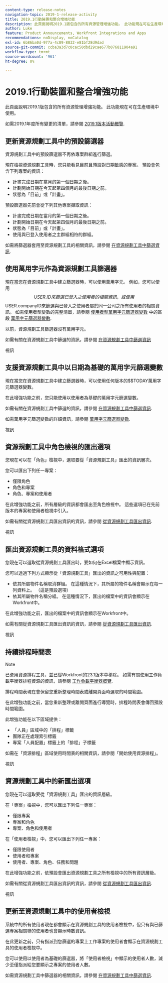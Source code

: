 ```yaml
---
content-type: release-notes
navigation-topic: 2019-1-release-activity
title: 2019.1行動裝置和整合增強功能
description: 此頁面說明2019.1版包含的所有資源管理增強功能。 此功能現在可在生產環境中使用。
author: Luke
feature: Product Announcements, Workfront Integrations and Apps
recommendations: noDisplay, noCatalog
exl-id: 6b86ba0d-977a-4c89-8832-e81bf28d9dad
source-git-commit: ccba3a3d7c0cac50dbd29cae677b076811904a91
workflow-type: tm+mt
source-wordcount: '961'
ht-degree: 0%

---
```


# 2019.1行動裝置和整合增強功能

此頁面說明2019.1版包含的所有資源管理增強功能。 此功能現在可在生產環境中使用。

如需2019.1年度所有變更的清單，請參閱 [2019.1版本活動概覽](../../../../product-announcements/product-releases/quarterly-release-archive/2019.1-release-activity/2019.1-release-activity-overview.md).

## 更新資源規劃工具中的預設篩選器

資源規劃工具中的預設篩選器不再依專案群組進行篩選。

現在檢視資源規劃工具時，您只能看見目前且預設對日期敏感的專案。 預設會包含下列專案的資訊：

* 計畫完成日期在當月的第一個日期之後。
* 計劃開始日期在今天起第四個月的最後日期之前。
* 狀態為「目前」或「計畫」。

預設篩選器先前會從下列其他專案擷取資訊：

* 計畫完成日期在當月的第一個日期之後。
* 計劃開始日期在今天起第四個月的最後日期之前。
* 狀態為「目前」或「計畫」。
* 使用與已登入使用者之主群組相符的群組。

如需將篩選器套用至資源規劃工具的相關資訊，請參閱 [在資源規劃工具中篩選資訊](../../../../resource-mgmt/resource-planning/filter-resource-planner.md).

## 使用萬用字元作為資源規劃工具篩選器

現在當您在資源規劃工具中建立篩選器時，可以使用萬用字元。 例如，您可以使用$$USER.ID來篩選已登入之使用者的相關資訊，或使用$$USER.companyID來篩選與已登入之使用者屬於同一公司之所有使用者的相關資訊。 如需使用者型變數的完整清單，請參閱 [使用者型萬用字元篩選器變數](../../../../reports-and-dashboards/reports/reporting-elements/understand-wildcard-filter-variables.md#user-based-variables) 中的區段 [萬用字元篩選器變數](../../../../reports-and-dashboards/reports/reporting-elements/understand-wildcard-filter-variables.md).

以前，資源規劃工具篩選器沒有萬用字元。

如需有關在資源規劃工具中篩選的資訊，請參閱 [在資源規劃工具中篩選資訊](../../../../resource-mgmt/resource-planning/filter-resource-planner.md)

視訊

## 支援資源規劃工具中以日期為基礎的萬用字元篩選變數

現在當您在資源規劃工具中建立篩選器時，可以使用任何版本的$$TODAY萬用字元篩選器變數。

在此增強功能之前，您只能使用以使用者為基礎的萬用字元篩選變數。

如需有關在資源規劃工具中篩選的資訊，請參閱 [在資源規劃工具中篩選資訊](../../../../resource-mgmt/resource-planning/filter-resource-planner.md).

如需萬用字元篩選變數的詳細資訊，請參閱 [萬用字元篩選器變數](../../../../reports-and-dashboards/reports/reporting-elements/understand-wildcard-filter-variables.md).

視訊

## 資源規劃工具中角色檢視的匯出選項

您現在可以在「角色」檢視中，選取要從「資源規劃工具」匯出的資訊層次。

您可以匯出下列任一專案：

* 僅限角色
* 角色和專案
* 角色、專案和使用者

在此增強功能之前，所有層級的資訊都會匯出至角色檢視中。 這些選項已在先前版本的專案和使用者檢視中引入。

如需有關從資源規劃工具匯出資訊的資訊，請參閱 [從資源規劃工具匯出資訊](../../../../resource-mgmt/resource-planning/export-resource-planner.md).

視訊

## 匯出資源規劃工具的資料格式選項

您現在可以選取從資源規劃工具匯出時，要如何在Excel檔案中顯示資訊。

您可以透過下列方式顯示從「資源規劃工具」匯出的資訊之可用性與配置：

* 依其所屬物件名稱取消群組。 在這種情況下，其所屬的物件名稱會顯示在每一列資料上。 （這是預設選項）
* 依其所屬物件名稱分組。 在這種情況下，匯出的檔案中的資訊會顯示在Workfront中。

在此增強功能之前，匯出的檔案中的資訊會顯示在Workfront中。

如需有關從資源規劃工具匯出資訊的資訊，請參閱 [從資源規劃工具匯出資訊](../../../../resource-mgmt/resource-planning/export-resource-planner.md).

視訊

## 持續排程時間表

>[!NOTE]
>
>已棄用資源排程工具，並已從Workfront的23.1版本中移除。 如需有關使用工作負載平衡器排程資源的資訊，請參閱 [工作負載平衡器概覽](../../../../resource-mgmt/workload-balancer/overview-workload-balancer.md).

排程時間表現在會保留您重新整理時間表或離開頁面時選取的時間範圍。

在此增強功能之前，當您重新整理或離開頁面進行導覽時，排程時間表會傳回預設時間範圍。

此增強功能在以下區域提供：

* 「人員」區域中的「排程」標籤
* 團隊正在處理索引標籤
* 專案「人員配置」標籤上的「排程」子標籤

如需在「資源排程」區域使用時間表的相關資訊，請參閱「開始使用資源排程」。

視訊

## 資源規劃工具中的新匯出選項

您現在可以選取要從「資源規劃工具」匯出的資訊層級。

在「專案」檢視中，您可以匯出下列任一專案：

* 僅限專案
* 專案和角色
* 專案、角色和使用者

在「使用者檢視」中，您可以匯出下列任一專案：

* 僅限使用者
* 使用者和專案
* 使用者、專案、角色、任務和問題

在此增強功能之前，依預設會匯出資源規劃工具之所有檢視中的所有資訊層級。

如需有關從資源規劃工具匯出資訊的資訊，請參閱 [從資源規劃工具匯出資訊](../../../../resource-mgmt/resource-planning/export-resource-planner.md).

視訊

## 更新至資源規劃工具中的使用者檢視

系統中的所有使用者現在都會顯示在資源規劃工具的使用者檢視中，但只有與已篩選專案相關聯的使用者也會顯示時數資訊。

在此更新之前，只有指派到您篩選的專案上工作專案的使用者會顯示在資源規劃工具的使用者檢視中。

您可以使用以使用者為基礎的篩選器，將「使用者檢視」中顯示的使用者人數，減少至僅指派給您要顯示之專案的使用者人數。

如需資源規劃工具中篩選器的相關資訊，請參閱 [在資源規劃工具中篩選資訊](../../../../resource-mgmt/resource-planning/filter-resource-planner.md).
